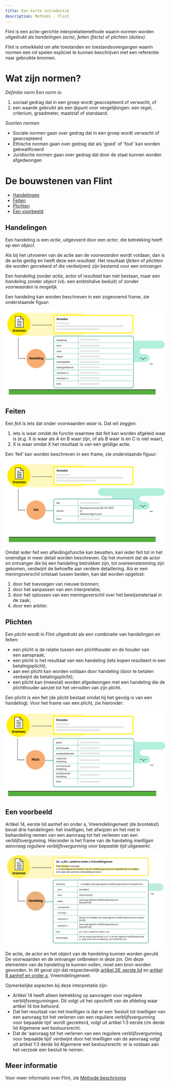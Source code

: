 ```yaml
---
title: Een korte introductie
description: Methods - Flint
---
```

Flint is een actie-gerichte interpretatiemethode waarin normen worden uitgedrukt als _handelingen (acts)_, _feiten (facts)_ of _plichten (duties)_. 

Flint is ontwikkeld om alle toestanden en toestandsovergangen waarin normen een rol spelen expliciet te kunnen beschrijven met een referentie naar gebruikte bronnen.

# Wat zijn normen?

*Definitie norm*
Een norm is:

1. sociaal gedrag dat in een groep wordt geaccepteerd of verwacht, of
2. een waarde gebruikt als een ijkpunt voor vergelijkingen: een regel, criterium, graadmeter, maatstaf of standaard.

*Soorten normen*

- Sociale normen gaan over gedrag dat in een groep wordt verwacht of geaccepteerd
- Ethische normen gaan over gedrag dat als 'goed' of 'fout' kan worden gekwalificeerd
- Juridische normen gaan over gedrag dat door de staat kunnen worden afgedwongen

# De bouwstenen van Flint

- [Handelingen](#handelingen)
- [Feiten](#feiten)
- [Plichten](#plichten)
- [Een voorbeeld](#een-voorbeeld)

## Handelingen

Een handeling is een _actie_, uitgevoerd door een _actor_, die betrekking heeft op een _object_. 

Als bij het uitvoeren van de actie aan de _voorwaarden_ wordt voldaan, dan is de actie geldig en heeft deze een _resultaat_. Het resultaat (_feiten_ of _plichten_ die worden gecreëerd of die verdwijnen) zijn bestemd voor een _ontvanger_. 

Een _handeling_ zonder _actie_, _actor_ of _resultaat_ kan niet bestaan, maar een _handeling_ zonder _object_ (vb. een ambtshalve besluit) of zonder _voorwaarden_ is mogelijk

Een handeling kan worden beschreven in een zogenoemd frame, zie onderstaande figuur:

![Handelingsframe](../../../static/img/handelingsframe.png)

## Feiten

Een _feit_ is iets dat onder voorwaarden _waar_ is. Dat wil zeggen:

1. iets is waar omdat de functie waarmee dat feit kan worden afgeleid waar is (e.g. X is waar als A en B waar zijn, of als B waar is en C is niet waar),
2. X is waar omdat X het resultaat is van een geldige actie.

Een ‘feit’ kan worden beschreven in een frame, zie onderstaande figuur:
![Feit frame](../../../static/img/feit-frame.png)

Omdat ieder feit een afleidingsfunctie kan bevatten, kan ieder feit tot in het oneindige in meer detail worden beschreven. Op het moment dat de actor en ontvanger die bij een handeling betrokken zijn, tot overeenstemming zijn gekomen, verdwijnt de behoefte aan verdere detaillering. Als er een meningsverschil ontstaat tussen beiden, kan dat worden opgelost:

1. door het toevoegen van nieuwe bronnen;
2. door het aanpassen van een interpretatie;
3. door het oplossen van een meningsverschil over het bewijsmateriaal in de zaak;
4. door een arbiter.

## Plichten

Een _plicht_ wordt in Flint uitgedrukt als een combinatie van handelingen en feiten:

- een plicht is de relatie tussen een plichthouder en de houder van een aanspraak;
- een plicht is het resultaat van een handeling (iets kopen resulteert in een betalingsplicht);
- aan een plicht kan worden voldaan door handeling (door te betalen verdwijnt de betalingsplicht);
- een plicht kan (meestal) worden afgedwongen met een handeling die de plichthouder aanzet tot het vervullen van zijn plicht.

Een plicht is een feit (de plicht bestaat omdat hij het gevolg is van een handeling). Voor het frame van een plicht, zie hieronder:

![Feit frame](../../../static/img/plicht-frame.png)

## Een voorbeeld

Artikel 14, eerste lid aanhef en onder a, Vreemdelingenwet (de brontekst) bevat drie handelingen: het inwilligen, het afwijzen en het niet in behandeling nemen van een aanvraag tot het verlenen van een verblijfsvergunning. Hieronder is het frame van de handeling _inwilligen aanvraag reguliere verblijfsvergunning voor bepaalde tijd_ uitgewerkt.

![Inwilligen aanvraag verblijfsvergunning als bedoeld in artikel 14 lid 1 Vw](../../../static/img/handelingsframe-inwilligen-rvv-artikel-14-lid-1-onder-a-vw.png)

De actie, de actor en het object van de handeling kunnen worden gevuld. De voorwaarden en de ontvanger ontbreken in deze zin. Om deze elementen van de handeling te kunnen vullen, moet een bron worden gevonden. In dit geval zijn dat respectievelijk [artikel 26, eerste lid](https://wetten.overheid.nl/BWBR0011823/2022-10-01/0#Hoofdstuk3_Afdeling3_Paragraaf5_Artikel26) en [artikel 8 aanhef en onder a](https://wetten.overheid.nl/BWBR0011823/2022-10-01/0#Hoofdstuk3_Afdeling1_Artikel8), Vreemdelingenwet.

Opmerkelijke aspecten bij deze interpretatie zijn:

- Artikel 14 heeft alleen betrekking op aanvragen voor reguliere verblijfsvergunningen. Dit volgt uit het opschrift van de afdeling waar artikel 14 toe behoord.
- Dat het resultaat van het inwilligen is dat er een ‘besluit tot inwilligen van een aanvraag tot het verlenen van een reguliere verblijfsvergunning voor bepaalde tijd’ wordt gecreëerd, volgt uit artikel 1:3 eerste t/m derde lid Algemene wet bestuursrecht.
- Dat de ‘aanvraag tot het verlenen van een reguliere verblijfsvergunning voor bepaalde tijd’ verdwijnt door het inwilligen van de aanvraag volgt uit artikel 1:3 derde lid Algemene wet bestuursrecht: er is voldaan aan het verzoek een besluit te nemen.

## Meer informatie

Voor meer informatie over Flint, zie [Methode beschrijving](./methodebeschrijving/01-INLEIDING.md)

